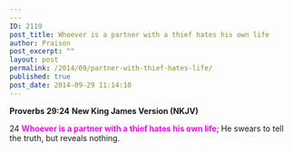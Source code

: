 ```yaml
---
---
ID: 2119
post_title: Whoever is a partner with a thief hates his own life
author: Praison
post_excerpt: ""
layout: post
permalink: /2014/09/partner-with-thief-hates-life/
published: true
post_date: 2014-09-29 11:14:10
---
```

<strong>Proverbs 29:24</strong>
<strong> New King James Version (NKJV)</strong>

24 <span style="color: #ff00ff;"><strong>Whoever is a partner with a thief hates his own life</strong></span>;
He swears to tell the truth, but reveals nothing.
